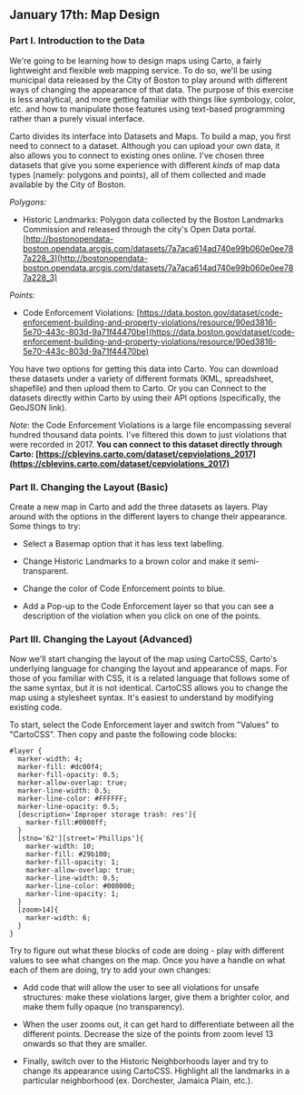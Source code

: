 ## January 17th: Map Design

### Part I. Introduction to the Data

We're going to be learning how to design maps using Carto, a fairly lightweight and flexible web mapping service. To do so, we'll be using municipal data released by the City of Boston to play around with different ways of changing the appearance of that data. The purpose of this exercise is less analytical, and more getting familiar with things like symbology, color, etc. and how to manipulate those features using text-based programming rather than a purely visual interface.

Carto divides its interface into Datasets and Maps. To build a map, you first need to connect to a dataset. Although you can upload your own data, it also allows you to connect to existing ones online. I've chosen three datasets that give you some experience with different *kinds* of map data types (namely: polygons and points), all of them collected and made available by the City of Boston.

*Polygons:*

- Historic Landmarks: Polygon data collected by the Boston Landmarks Commission and released  through the city's Open Data portal. [http://bostonopendata-boston.opendata.arcgis.com/datasets/7a7aca614ad740e99b060e0ee787a228_3](http://bostonopendata-boston.opendata.arcgis.com/datasets/7a7aca614ad740e99b060e0ee787a228_3)

*Points:*

- Code Enforcement Violations: [https://data.boston.gov/dataset/code-enforcement-building-and-property-violations/resource/90ed3816-5e70-443c-803d-9a71f44470be](https://data.boston.gov/dataset/code-enforcement-building-and-property-violations/resource/90ed3816-5e70-443c-803d-9a71f44470be)

You have two options for getting this data into Carto. You can download these datasets under a variety of different formats (KML, spreadsheet, shapefile) and then upload them to Carto. Or you can Connect to the datasets directly within Carto by using their API options (specifically, the GeoJSON link). 

*Note*: the Code Enforcement Violations is a large file encompassing several hundred thousand data points. I've filtered this down to just violations that were recorded in 2017. **You can connect to this dataset directly through Carto: [https://cblevins.carto.com/dataset/cepviolations_2017](https://cblevins.carto.com/dataset/cepviolations_2017)**

### Part II. Changing the Layout (Basic)

Create a new map in Carto and add the three datasets as layers. Play around with the options in the different layers to change their appearance. Some things to try:

- Select a Basemap option that it has less text labelling.

- Change Historic Landmarks to a brown color and make it semi-transparent.

- Change the color of Code Enforcement points to blue.

- Add a Pop-up to the Code Enforcement layer so that you can see a description of the violation when you click on one of the points.

### Part III. Changing the Layout (Advanced) 

Now we'll start changing the layout of the map using CartoCSS, Carto's underlying language for changing the layout and appearance of maps. For those of you familiar with CSS, it is a related language that follows some of the same syntax, but it is not identical. CartoCSS allows you to change the map using a stylesheet syntax. It's easiest to understand by modifying existing code. 

To start, select the Code Enforcement layer and switch from "Values" to "CartoCSS". Then copy and paste the following code blocks:

~~~
#layer {
  marker-width: 4;
  marker-fill: #dc00f4;
  marker-fill-opacity: 0.5;
  marker-allow-overlap: true;
  marker-line-width: 0.5;
  marker-line-color: #FFFFFF;
  marker-line-opacity: 0.5;
  [description='Improper storage trash: res']{
    marker-fill:#0008ff;
  }
  [stno='62'][street='Phillips']{
  	marker-width: 10;
  	marker-fill: #29b100;
  	marker-fill-opacity: 1;
  	marker-allow-overlap: true;
  	marker-line-width: 0.5;
  	marker-line-color: #000000;
  	marker-line-opacity: 1;
  }
  [zoom>14]{
    marker-width: 6;
  }
}
~~~

Try to figure out what these blocks of code are doing - play with different values to see what changes on the map. Once you have a handle on what each of them are doing, try to add your own changes:

- Add code that will allow the user to see all violations for unsafe structures: make these violations larger, give them a brighter color, and make them fully opaque (no transparency). 

- When the user zooms out, it can get hard to differentiate between all the different points. Decrease the size of the points from zoom level 13 onwards so that they are smaller.

- Finally, switch over to the Historic Neighborhoods layer and try to change its appearance using CartoCSS. Highlight all the landmarks in a particular neighborhood (ex. Dorchester, Jamaica Plain, etc.).





